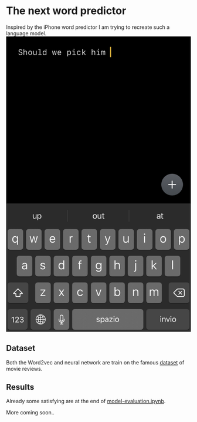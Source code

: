 # The next word predictor
Inspired by the iPhone word predictor I am trying to recreate such a language model.
![inspiration](images/iphone-texting-support.jpg)

## Dataset
Both the Word2vec and neural network are train on the famous [dataset](http://ai.stanford.edu/~amaas/data/sentiment/) of movie reviews.

## Results
Already some satisfying are at the end of [model-evaluation.ipynb](https://github.com/janfiszer/next-word-predictor/blob/main/model-evaluation.ipynb).

More coming soon..
